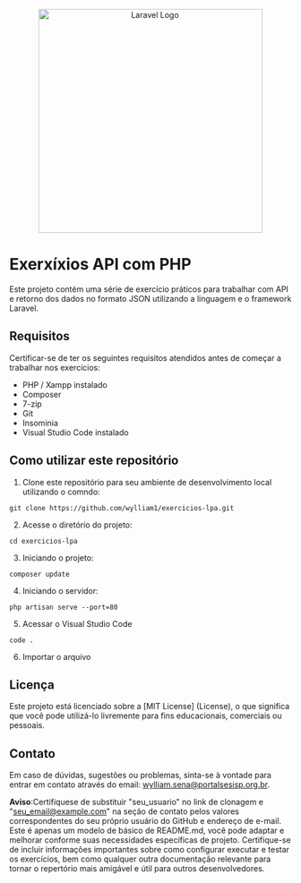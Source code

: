 <p align="center"><a href="https://laravel.com" target="_blank"><img src="https://raw.githubusercontent.com/laravel/art/master/logo-lockup/5%20SVG/2%20CMYK/1%20Full%20Color/laravel-logolockup-cmyk-red.svg" width="400" alt="Laravel Logo"></a></p>

# Exerxíxios API com PHP
Este projeto contém uma série de exercício práticos para trabalhar com API e retorno dos dados no formato JSON utilizando a linguagem e o framework Laravel.

## Requisitos
Certificar-se de ter os seguintes requisitos atendidos antes de começar a trabalhar nos exercícios:
* PHP / Xampp instalado
* Composer
* 7-zip
* Git
* Insominia 
* Visual Studio Code instalado
## Como utilizar este repositório
1. Clone este repositório para seu ambiente de desenvolvimento local utilizando o comndo:
```
git clone https://github.com/wylliam1/exercicios-lpa.git
```
2.  Acesse o diretório do projeto:
```
cd exercicios-lpa
```
3. Iniciando o projeto:
```
composer update
```
4.  Iniciando o servidor:
```
php artisan serve --port=80
```
5. Acessar o Visual Studio Code
```
code .
```
6. Importar o arquivo 

## Licença
Este projeto está licenciado sobre a [MIT License] (License), o que significa que você pode utilizá-lo livremente para fins educacionais, comerciais ou pessoais.

## Contato
Em caso de dúvidas, sugestões ou problemas, sinta-se à vontade para entrar em contato através do email: wylliam.sena@portalsesisp.org.br.

**Aviso**:Certifiquese de substituir "seu_usuario" no link de clonagem e "seu_email@example.com" na seção de contato pelos valores correspondentes do seu próprio usuário do GitHub e endereço de e-mail.
Este é apenas um modelo de básico de README.md, você pode adaptar e melhorar conforme suas necessidades específicas de projeto. Certifique-se de incluir informações importantes sobre como configurar executar e testar os exercícios, bem como qualquer outra documentação relevante para tornar o repertório mais amigável e útil para outros desenvolvedores.